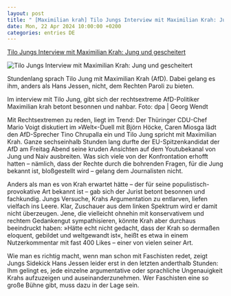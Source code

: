 ```yaml
---
layout: post
title: " [Maximilian krah] Tilo Jungs Interview mit Maximilian Krah: Jung und gescheitert"
date: Mon, 22 Apr 2024 10:00:00 +0200
categories: entries DE
---
```

[Tilo Jungs Interview mit Maximilian Krah: Jung und gescheitert](https://www.nd-aktuell.de/artikel/1181658.jung-und-naiv-tilo-jungs-interview-mit-maximilian-krah-jung-und-gescheitert.html)

![Tilo Jungs Interview mit Maximilian Krah: Jung und gescheitert](https://www.nd-aktuell.de/img/jpeg/2400/282452)

Stundenlang sprach Tilo Jung mit Maximilian Krah (AfD). Dabei gelang es ihm, anders als Hans Jessen, nicht, dem Rechten Paroli zu bieten.

Im interview mit Tilo Jung, gibt sich der rechtsextreme AfD-Politiker Maximilian krah betont besonnen und nahbar. Foto: dpa | Georg Wendt

Mit Rechtsextremen zu reden, liegt im Trend: Der Thüringer CDU-Chef Mario Voigt diskutiert im »Welt«-Duell mit Björn Höcke, Caren Miosga lädt den AfD-Sprecher Tino Chrupalla ein und Tilo Jung spricht mit Maximilian Krah. Ganze sechseinhalb Stunden lang durfte der EU-Spitzenkandidat der AfD am Freitag Abend seine kruden Ansichten auf dem Youtubekanal von Jung und Naiv ausbreiten. Was sich viele von der Konfrontation erhofft hatten – nämlich, dass der Rechte durch die bohrenden Fragen, für die Jung bekannt ist, bloßgestellt wird – gelang dem Journalisten nicht.

Anders als man es von Krah erwartet hätte – der für seine populistisch-provokative Art bekannt ist – gab sich der Jurist betont besonnen und fachkundig. Jungs Versuche, Krahs Argumentation zu entlarven, liefen vielfach ins Leere. Klar, Zuschauer aus dem linken Spektrum wird er damit nicht überzeugen. Jene, die vielleicht ohnehin mit konservativem und rechtem Gedankengut sympathisieren, könnte Krah aber durchaus beeindruckt haben: »Hätte echt nicht gedacht, dass der Krah so dermaßen eloquent, gebildet und weltgewandt ist«, heißt es etwa in einem Nutzerkommentar mit fast 400 Likes – einer von vielen seiner Art.

Wie man es richtig macht, wenn man schon mit Faschisten redet, zeigt Jungs Sidekick Hans Jessen leider erst in den letzten anderthalb Stunden: Ihm gelingt es, jede einzelne argumentative oder sprachliche Ungenauigkeit Krahs aufzuzeigen und auseinanderzunehmen. Wer Faschisten eine so große Bühne gibt, muss dazu in der Lage sein.


